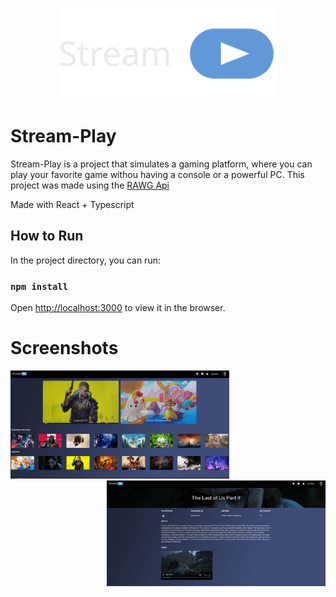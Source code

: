 <p align="center">
  <img src="src/assets/stream-play.svg" width="350" title="stream-play">
</p>

# Stream-Play

Stream-Play is a project that simulates a gaming platform, where you can play your favorite game withou having a console or a powerful PC. This project was made using the [RAWG Api](https://api.rawg.io/docs/)

Made with React + Typescript

## How to Run

In the project directory, you can run:

### `npm install`

Open [http://localhost:3000](http://localhost:3000) to view it in the browser.

# Screenshots
<div align="left">
  <img src="src/assets/screenshots/1.PNG" width="350" title="stream-play">
</div>

<div align="right">
  <img src="src/assets/screenshots/2.PNG" width="350" title="stream-play">
</div>
